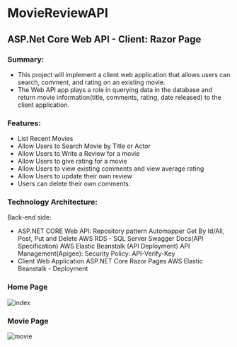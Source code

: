 # MovieReviewAPI
## ASP.Net Core Web API - Client: Razor Page

### Summary:
- This project will implement a client web application that allows users can search, comment, and rating on an existing movie. 
- The Web API app plays a role in querying data in the database and return movie information(title, comments, rating, date released) to the client application.

### Features:
- List Recent Movies
- Allow Users to Search Movie by Title or Actor
- Allow Users to Write a Review for a movie
- Allow Users to give rating for a movie
- Allow Users to view existing comments and view average rating
- Allow Users to update their own review 
- Users can delete their own comments.

### Technology Architecture:
Back-end side: 
- ASP.NET CORE  Web API:
    Repository pattern
    Automapper
    Get By Id/All, Post, Put and Delete
    AWS RDS - SQL Server
    Swagger Docs(API Specification)
    AWS Elastic Beanstalk (API Deployment)
    API Management(Apigee): Security Policy: API-Verify-Key 
- Client Web Application
ASP.NET Core Razor Pages
AWS Elastic Beanstalk - Deployment

### Home Page

![index](https://user-images.githubusercontent.com/39202933/70865000-5eec8a80-1f26-11ea-96d4-0488852e98d6.gif)

### Movie Page

![movie](https://user-images.githubusercontent.com/39202933/70865120-bd663880-1f27-11ea-9306-6339387b9eba.gif)
